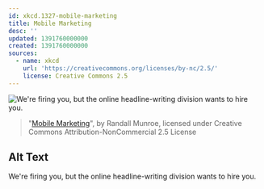 ```yaml
---
id: xkcd.1327-mobile-marketing
title: Mobile Marketing
desc: ''
updated: 1391760000000
created: 1391760000000
sources:
  - name: xkcd
    url: 'https://creativecommons.org/licenses/by-nc/2.5/'
    license: Creative Commons 2.5
---
```

![We're firing you, but the online headline-writing division wants to hire you.](https://imgs.xkcd.com/comics/mobile_marketing.png)
> "[Mobile Marketing](https://xkcd.com/1327/)", by Randall Munroe, licensed under Creative Commons Attribution-NonCommercial 2.5 License

## Alt Text
We're firing you, but the online headline-writing division wants to hire you.
